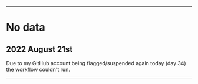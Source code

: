 
***

# No data

## 2022 August 21st

Due to my GitHub account being flagged/suspended again today (day 34) the workflow couldn't run.

***
